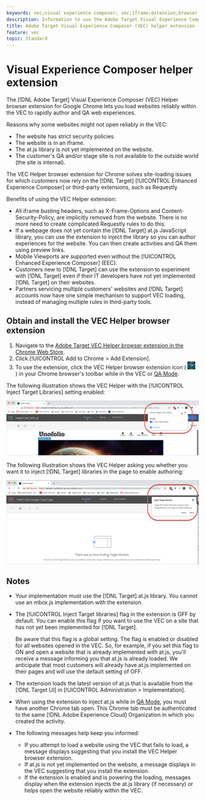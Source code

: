 ```yaml
---
keywords: vec;visual experience composer; vec;iframe;extension;browser
description: Information to use the Adobe Target Visual Experience Composer (VEC) Helper browser extension to load websites reliably within the VEC to rapidly author and QA experiences.
title: Adobe Target Visual Experience Composer (VEC) helper extension
feature: vec
topic: Standard
---
```


# Visual Experience Composer helper extension

The [!DNL Adobe Target] Visual Experience Composer (VEC) Helper browser extension for Google Chrome lets you load websites reliably within the VEC to rapidly author and QA web experiences.

Reasons why some websites might not open reliably in the VEC:

* The website has strict security policies.
* The website is in an iframe.
* The at.js library is not yet implemented on the website.
* The customer's QA and/or stage site is not available to the outside world (the site is internal).

The VEC Helper browser extension for Chrome solves site-loading issues for which customers now rely on the [!DNL Target] [!UICONTROL Enhanced Experience Composer] or third-party extensions, such as Requestly

Benefits of using the VEC Helper extension:

* All iframe busting headers, such as X-Frame-Options and Content-Security-Policy, are implicitly removed from the website. There is no more need to create complicated Requestly rules to do this.
* If a webpage does not yet contain the [!DNL Target] at.js JavaScript library, you can use the extension to inject the library so you can author experiences for the website. You can then create activities and QA them using preview links.
* Mobile Viewports are supported even without the [!UICONTROL Enhanced Experience Composer] (EEC).
* Customers new to [!DNL Target] can use the extension to experiment with [!DNL Target] even if their IT developers have not yet implemented [!DNL Target] on their websites.
* Partners servicing multiple customers' websites and [!DNL Target] accounts now have one simple mechanism to support VEC loading, instead of managing multiple rules in third-party tools.

## Obtain and install the VEC Helper browser extension

1. Navigate to the [Adobe Target VEC Helper browser extension in the Chrome Web Store](https://chrome.google.com/webstore/detail/adobe-target-vec-helper/ggjpideecfnbipkacplkhhaflkdjagak).
1. Click [!UICONTROL Add to Chrome > Add Extension].
1. To use the extension, click the VEC Helper browser extension icon ( ![VEC Helper icon](/help/c-experiences/c-visual-experience-composer/r-troubleshoot-composer/assets/vec-help-extension.png) ) in your Chrome browser's toolbar while in the VEC or [QA Mode](/help/c-activities/c-activity-qa/activity-qa.md).

The following illustration shows the VEC Helper with the [!UICONTROL Inject Target Libraries] setting enabled:

![VEC helper 1](/help/c-experiences/c-visual-experience-composer/r-troubleshoot-composer/assets/vec-help-extension-1.png)

The following illustration shows the VEC Helper asking you whether you want it to inject [!DNL Target] libraries in the page to enable authoring: 

![VEC helper 2](/help/c-experiences/c-visual-experience-composer/r-troubleshoot-composer/assets/vec-helper.png)

## Notes

* Your implementation must use the [!DNL Target] at.js library. You cannot use an mbox.js implementation with the extension.
* The [!UICONTROL Inject Target libraries] flag in the extension is OFF by default. You can enable this flag if you want to use the VEC on a site that has not yet been implemented for [!DNL Target].

  Be aware that this flag is a global setting. The flag is enabled or disabled for all websites opened in the VEC. So, for example, if you set this flag to ON and open a website that is already implemented with at.js, you'll receive a message informing you that at.js is already loaded. We anticipate that most customers will already have at.js implemented on their pages and will use the default setting of OFF.

* The extension loads the latest version of at.js that is available from the [!DNL Target UI] in [!UICONTROL Administration > Implementation].
* When using the extension to inject at.js while in [QA Mode](/help/c-activities/c-activity-qa/activity-qa.md), you must have another Chrome tab open. This Chrome tab must be authenticated to the same [!DNL Adobe Experience Cloud] Organization in which you created the activity.
* The following messages help keep you informed:

  * If you attempt to load a website using the VEC that fails to load, a message displays suggesting that you install the VEC Helper browser extension.
  * If at.js is not yet implemented on the website, a message displays in the VEC suggesting that you install the extension.
  * If the extension is enabled and is powering the loading, messages display when the extension injects the at.js library (if necessary) or helps open the website reliably within the VEC.